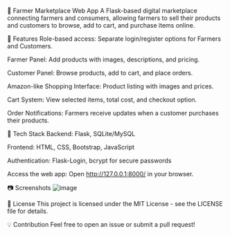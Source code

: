 🏡 Farmer Marketplace Web App
A Flask-based digital marketplace connecting farmers and consumers, allowing farmers to sell their products and customers to browse, add to cart, and purchase items online.

🌟 Features
Role-based access: Separate login/register options for Farmers and Customers.

Farmer Panel: Add products with images, descriptions, and pricing.

Customer Panel: Browse products, add to cart, and place orders.

Amazon-like Shopping Interface: Product listing with images and prices.

Cart System: View selected items, total cost, and checkout option.

Order Notifications: Farmers receive updates when a customer purchases their products.

📌 Tech Stack
Backend: Flask, SQLite/MySQL

Frontend: HTML, CSS, Bootstrap, JavaScript

Authentication: Flask-Login, bcrypt for secure passwords

Access the web app: Open http://127.0.0.1:8000/ in your browser.

📷 Screenshots
![image](https://github.com/user-attachments/assets/de4321e1-3bd5-4bea-82f7-dbf1473272bd)


📜 License
This project is licensed under the MIT License - see the LICENSE file for details.

💡 Contribution
Feel free to open an issue or submit a pull request!
